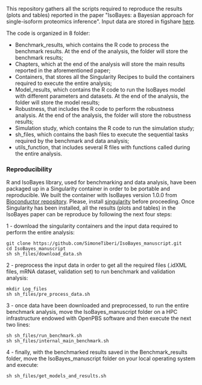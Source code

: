 This repository gathers all the scripts required to reproduce the results (plots and tables) reported in the paper "IsoBayes: a Bayesian approach for single-isoform proteomics inference".
Input data are stored in figshare [here](https://figshare.com/account/home#/projects/183988).

The code is organized in 8 folder:

- Benchmark_results, which contains the R code to process the benchmark results. At the end of the analysis, the folder will store the benchmark results;
- Chapters, which at the end of the analysis will store the main results reported in the aforementioned paper;
- Containers, that stores all the Singularity Recipes to build the containers required to execute the entire analysis;
- Model_results, which contains the R code to run the IsoBayes model with different parameters and datasets. At the end of the analysis, the folder will store the model results;
- Robustness, that includes the R code to perform the robustness analysis. At the end of the analysis, the folder will store the robustness results;
- Simulation study, which contains the R code to run the simulation study;
- sh_files, which contains the bash files to execute the sequential tasks required by the benchmark and data analysis;
- utils_function, that includes several R files with functions called during the entire analysis.


### Reproducibility
R and IsoBayes library, used for benchmarking and data analysis, have been packaged up in a Singularity container in order to be portable and reproducible. We built the container with IsoBayes version 1.0.0 from [Bioconductor repository](doi:10.18129/B9.bioc.IsoBayes).
Please, install [singularity](https://docs.sylabs.io/guides/3.5/user-guide/quick_start.html#quick-installation-steps) before proceeding.
Once Singularity has been installed, all the results (plots and tables) in the IsoBayes paper can be reproduce by following the next four steps:

1 - download the singularity containers and the input data required to perform the entire analysis:
```shell
git clone https://github.com/SimoneTiberi/IsoBayes_manuscript.git
cd IsoBayes_manuscript
sh sh_files/download_data.sh
```
2 - preprocess the input data in order to get all the required files (.idXML files, mRNA dataset, validation set) to run benchmark and validation analysis:
```shell
mkdir Log_files
sh sh_files/pre_process_data.sh
```
3 - once data have been downloaded and preprocessed, to run the entire benchmark analysis, move the IsoBayes\_manuscript folder on a HPC infrastructure endowed with OpenPBS software and then execute the next two lines:
```shell
sh sh_files/run_benchmark.sh
sh sh_files/internal_main_benchmark.sh
```
4 - finally, with the benchmarked results saved in the Benchmark\_results folder, move the IsoBayes\_manuscript folder on your local operating system and execute:
```shell
sh sh_files/get_models_and_results.sh
```

